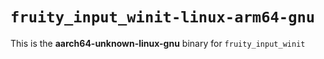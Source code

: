 # `fruity_input_winit-linux-arm64-gnu`

This is the **aarch64-unknown-linux-gnu** binary for `fruity_input_winit`
